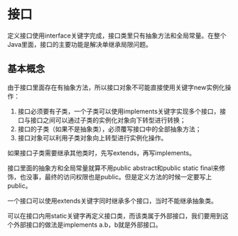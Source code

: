 # 接口

定义接口使用interface关键字完成，接口类里只有抽象方法和全局常量。在整个Java里面，接口的主要功能是解决单继承局限问题。

## 基本概念

由于接口里面存在有抽象方法，所以接口对象不可能直接使用关键字new实例化操作：

1. 接口必须要有子类，一个子类可以使用implements关键字实现多个接口，接口与接口之间可以通过子类的实例化对象向下转型进行转换；
2. 接口的子类（如果不是抽象类），必须覆写接口中的全部抽象方法；
3. 接口对象可以利用子类对象向上转型进行实例化操作。

如果接口子类需要继承其他类时，先写extends，再写implements。

接口里面的抽象方和全局常量就算不用public abstract和public static final来修饰，也没事，最终的访问权限也是public。但是定义方法的时候一定要写上public。

一个接口可以使用extends关键字同时继承多个接口，当时不能继承抽象类。

可以在接口内用static关键字再定义接口类，而该类属于外部接口，我们要用到这个外部接口的做法是implements a.b，b就是外部接口。


